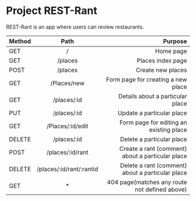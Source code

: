 # Project REST-Rant

REST-Rant is an app where users can review restaurants.

| Method | Path | Purpose |
|--------|:------:|---------:|
| GET | / | Home page |
| GET | /places | Places index page |
| POST | /places | Create new places |
| GET | /Places/new | Form page for creating a new place |
| GET | /places/:id | Details about a particular place |
| PUT | /places/:id | Update a particular place |
| GET | /Places/:id/edit | Form page for editing an existing place |
| DELETE | /places/:id | Delete a particular place|
| POST | /places/:id/rant | Create a rant (comment) about a particular place |
| DELETE | /places/:id/rant/:rantid | Delete a rant (comment) about a particular place  |
| GET | * | 404 page(matches any route not defined above)|